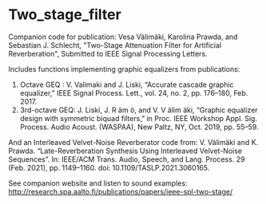 # Two_stage_filter
Companion code for publication: Vesa Välimäki, Karolina Prawda, and Sebastian J. Schlecht, "Two-Stage Attenuation Filter for Artificial Reverberation", Submitted to IEEE Signal Processing Letters.

Includes functions implementing graphic equalizers from publications:
1. Octave GEQ : V. Valimaki and J. Liski, “Accurate cascade graphic equalizer,” IEEE Signal Process. Lett., vol. 24, no. 2, pp. 176–180, Feb. 2017.
2. 3rd-octave GEQ: J. Liski, J. R ̈am ̈o, and V. V ̈alim ̈aki, “Graphic equalizer design with symmetric biquad filters,” in Proc. IEEE Workshop Appl. Sig. Process. Audio Acoust. (WASPAA), New Paltz, NY, Oct. 2019, pp. 55–59.

And an Interleaved Velvet-Noise Reverberator code from: 
V. Välimäki and K. Prawda. “Late-Reverberation Synthesis Using Interleaved Velvet-Noise Sequences”. In: IEEE/ACM Trans. Audio, Speech, and Lang. Process. 29 (Feb. 2021), pp. 1149–1160. doi: 10.1109/TASLP.2021.3060165.

See companion website and listen to sound examples: http://research.spa.aalto.fi/publications/papers/ieee-spl-two-stage/
